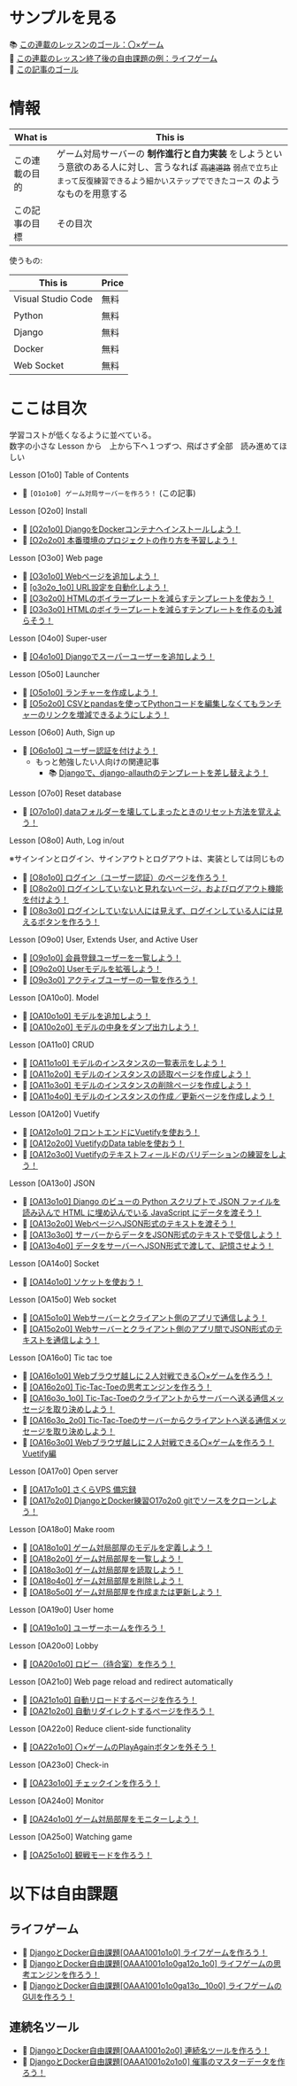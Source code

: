 # サンプルを見る

📚 [この連載のレッスンのゴール：〇×ゲーム](http://tic.warabenture.com:8000/tic-tac-toe/vol3.0/match-application/ver4.0/)  
📖 [この連載のレッスン終了後の自由課題の例：ライフゲーム](http://tic.warabenture.com:8000/lifegame/vol1.0/board/ver0.3)  
📖 [この記事のゴール](http://tic.warabenture.com:8000/)  

# 情報

| What is        | This is                                                                                                                                                                                           |
| -------------- | ------------------------------------------------------------------------------------------------------------------------------------------------------------------------------------------------- |
| この連載の目的 | ゲーム対局サーバーの **制作進行と自力実装** をしようという意欲のある人に対し、言うなれば ~~`高速道路`~~ `弱点で立ち止まって反復練習できるよう細かいステップでできたコース` のようなものを用意する |
| この記事の目標 | その目次                                                                                                                                                                                          |

使うもの:  

| This is            | Price |
| ------------------ | ----- |
| Visual Studio Code | 無料  |
| Python             | 無料  |
| Django             | 無料  |
| Docker             | 無料  |
| Web Socket         | 無料  |

# ここは目次

学習コストが低くなるように並べている。  
数字の小さな Lesson から　上から下へ１つずつ、飛ばさず全部　読み進めてほしい  

Lesson [O1o0] Table of Contents  

* 📖 `[O1o1o0] ゲーム対局サーバーを作ろう！` (この記事)  

Lesson [O2o0] Install  

* 📖 [[O2o1o0] DjangoをDockerコンテナへインストールしよう！](https://qiita.com/muzudho1/items/48e69ed17d70a8f171a7)
* 📖 [[O2o2o0] 本番環境のプロジェクトの作り方を予習しよう！](https://qiita.com/muzudho1/items/e9b8c1cefa5ddaa21ab2)

Lesson [O3o0] Web page  

* 📖 [[O3o1o0] Webページを追加しよう！](https://qiita.com/muzudho1/items/06fe071c1147b4b8f062)
* 📖 [[o3o2o_1o0] URL設定を自動化しよう！](https://qiita.com/muzudho1/items/eed6f70c0c1502942738)
* 📖 [[O3o2o0] HTMLのボイラープレートを減らすテンプレートを使おう！](https://qiita.com/muzudho1/items/7dcfc068e0bec009d371)
* 📖 [[O3o3o0] HTMLのボイラープレートを減らすテンプレートを作るのも減らそう！](https://qiita.com/muzudho1/items/606d314c01543666c51b)

Lesson [O4o0] Super-user  

* 📖 [[O4o1o0] Djangoでスーパーユーザーを追加しよう！](https://qiita.com/muzudho1/items/cf21fa75e23e1f987153)

Lesson [O5o0] Launcher  

* 📖 [[O5o1o0] ランチャーを作成しよう！](https://qiita.com/muzudho1/items/ad2299cf94a9a5b1c254)
* 📖 [[O5o2o0] CSVとpandasを使ってPythonコードを編集しなくてもランチャーのリンクを増減できるようにしよう！](https://qiita.com/muzudho1/items/19c44296501c29c41d31)

Lesson [O6o0] Auth, Sign up  

* 📖 [[O6o1o0] ユーザー認証を付けよう！](https://qiita.com/muzudho1/items/55cb7ac55299afd51887)
  * もっと勉強したい人向けの関連記事
    * 📚 [Djangoで、django-allauthのテンプレートを差し替えよう！](https://qiita.com/muzudho1/items/6120055b2a8eb4e28527)

Lesson [O7o0] Reset database

* 📖 [[O7o1o0] dataフォルダーを壊してしまったときのリセット方法を覚えよう！](https://qiita.com/muzudho1/items/1ecaac80568c981fcd59)

Lesson [O8o0] Auth, Log in/out  

※サインインとログイン、サインアウトとログアウトは、実装としては同じもの  

* 📖 [[O8o1o0] ログイン（ユーザー認証）のページを作ろう！](https://qiita.com/muzudho1/items/1d34d64562ff07f1742a)
* 📖 [[O8o2o0] ログインしていないと見れないページ，およびログアウト機能を付けよう！](https://qiita.com/muzudho1/items/9f1ae4d0debc0b8aa4b1)
* 📖 [[O8o3o0] ログインしていない人には見えず、ログインしている人には見えるボタンを作ろう！](https://qiita.com/muzudho1/items/0c59f3ce7aa6bef2a91f)

Lesson [O9o0] User, Extends User, and Active User  

* 📖 [[O9o1o0] 会員登録ユーザーを一覧しよう！](https://qiita.com/muzudho1/items/13c15be5b9070dab1770)
* 📖 [[O9o2o0] Userモデルを拡張しよう！](https://qiita.com/muzudho1/items/2d182729f625234f0eff)
* 📖 [[O9o3o0] アクティブユーザーの一覧を作ろう！](https://qiita.com/muzudho1/items/bea77e8a69c5c805e1d7)

Lesson [OA10o0]. Model  

* 📖 [[OA10o1o0] モデルを追加しよう！](https://qiita.com/muzudho1/items/2463cc006da69f5ed7b2)
* 📖 [[OA10o2o0] モデルの中身をダンプ出力しよう！](https://qiita.com/muzudho1/items/5db218ed0f12bae43d18)

Lesson [OA11o0] CRUD  

* 📖 [[OA11o1o0] モデルのインスタンスの一覧表示をしよう！](https://qiita.com/muzudho1/items/77668130b6d941596327)
* 📖 [[OA11o2o0] モデルのインスタンスの読取ページを作成しよう！](https://qiita.com/muzudho1/items/ae362f53a670e265a7e4)
* 📖 [[OA11o3o0] モデルのインスタンスの削除ページを作成しよう！](https://qiita.com/muzudho1/items/32694c883331c75ef059)
* 📖 [[OA11o4o0] モデルのインスタンスの作成／更新ページを作成しよう！](https://qiita.com/muzudho1/items/806ecdba1654ae169f37)

Lesson [OA12o0] Vuetify  

* 📖 [[OA12o1o0] フロントエンドにVuetifyを使おう！](https://qiita.com/muzudho1/items/e80a72b027249daa4d41)
* 📖 [[OA12o2o0] VuetifyのData tableを使おう！](https://qiita.com/muzudho1/items/2b01d3acce5ec1b5770b)
* 📖 [[OA12o3o0] Vuetifyのテキストフィールドのバリデーションの練習をしよう！](https://qiita.com/muzudho1/items/fd47e589cd3f9449fcbb)

Lesson [OA13o0] JSON  

* 📖 [[OA13o1o0] Django のビューの Python スクリプトで JSON ファイルを読み込んで HTML に埋め込んでいる JavaScript にデータを渡そう！](https://qiita.com/muzudho1/items/b3b0c25fc329eb9bc0c1)
* 📖 [[OA13o2o0] WebページへJSON形式のテキストを渡そう！](https://qiita.com/muzudho1/items/c50859d9bde800d06a62)
* 📖 [[OA13o3o0] サーバーからデータをJSON形式のテキストで受信しよう！](https://qiita.com/muzudho1/items/d83760a6a4abadaf19c4)
* 📖 [[OA13o4o0] データをサーバーへJSON形式で渡して、記憶させよう！](https://qiita.com/muzudho1/items/ed0ea262aaa327a2d12b)

Lesson [OA14o0] Socket  

* 📖 [[OA14o1o0] ソケットを使おう！](https://qiita.com/muzudho1/items/7a6501f7dbafbaa9b96c)

Lesson [OA15o0] Web socket  

* 📖 [[OA15o1o0] Webサーバーとクライアント側のアプリで通信しよう！](https://qiita.com/muzudho1/items/9bad88a4092bf83a0f12)
* 📖 [[OA15o2o0] Webサーバーとクライアント側のアプリ間でJSON形式のテキストを通信しよう！](https://qiita.com/muzudho1/items/a3870c78f609a65debe0)

Lesson [OA16o0] Tic tac toe  

* 📖 [[OA16o1o0] Webブラウザ越しに２人対戦できる〇×ゲームを作ろう！](https://qiita.com/muzudho1/items/3bd5e55fbea2c0598e8b)
* 📖 [[OA16o2o0] Tic-Tac-Toeの思考エンジンを作ろう！](https://qiita.com/muzudho1/items/69021deb9ec541406cfb)
* 📖 [[OA16o3o_1o0] Tic-Tac-Toeのクライアントからサーバーへ送る通信メッセージを取り決めしよう！](https://qiita.com/muzudho1/items/931982d06927dd17e353)
* 📖 [[OA16o3o_2o0] Tic-Tac-Toeのサーバーからクライアントへ送る通信メッセージを取り決めしよう！](https://qiita.com/muzudho1/items/b8522ca256e329977288)
* 📖 [[OA16o3o0] Webブラウザ越しに２人対戦できる〇×ゲームを作ろう！ Vuetify編](https://qiita.com/muzudho1/items/f302bdb40fb5c13f9603)

Lesson [OA17o0] Open server  

* 📖 [[OA17o1o0] さくらVPS 備忘録](https://qiita.com/muzudho1/items/1d3b4b5608716463184c)
* 📖 [[OA17o2o0] DjangoとDocker練習O17o2o0 gitでソースをクローンしよう！](https://qiita.com/muzudho1/items/7d4c35b58d6af20e3ceb)

Lesson [OA18o0] Make room  

* 📖 [[OA18o1o0] ゲーム対局部屋のモデルを定義しよう！](https://qiita.com/muzudho1/items/e1cf253dd6929bcd708d)
* 📖 [[OA18o2o0] ゲーム対局部屋を一覧しよう！](https://qiita.com/muzudho1/items/346c286d4f99850afe23)
* 📖 [[OA18o3o0] ゲーム対局部屋を読取しよう！](https://qiita.com/muzudho1/items/a39bea2f098951292916)
* 📖 [[OA18o4o0] ゲーム対局部屋を削除しよう！](https://qiita.com/muzudho1/items/172485842e7adfb749aa)
* 📖 [[OA18o5o0] ゲーム対局部屋を作成または更新しよう！](https://qiita.com/muzudho1/items/6eaf6cf90fe5a6519184)

Lesson [OA19o0] User home  

* 📖 [[OA19o1o0] ユーザーホームを作ろう！](https://qiita.com/muzudho1/items/37532c83235b7f9e60c9)

Lesson [OA20o0] Lobby  

* 📖 [[OA20o1o0] ロビー（待合室）を作ろう！](https://qiita.com/muzudho1/items/57677b07854aca71b42d)

Lesson [OA21o0] Web page reload and redirect automatically  

* 📖 [[OA21o1o0] 自動リロードするページを作ろう！](https://qiita.com/muzudho1/items/8df599dc0e0acb25f649)
* 📖 [[OA21o2o0] 自動リダイレクトするページを作ろう！](https://qiita.com/muzudho1/items/aea9be36422763f082e9)

Lesson [OA22o0] Reduce client-side functionality  

* 📖 [[OA22o1o0] 〇×ゲームのPlayAgainボタンを外そう！](https://qiita.com/muzudho1/items/d4bfde69c1656616f8ce)

Lesson [OA23o0] Check-in  

* 📖 [[OA23o1o0] チェックインを作ろう！](https://qiita.com/muzudho1/items/1ce542dd66929d7bce3f)

Lesson [OA24o0] Monitor  

* 📖 [[OA24o1o0] ゲーム対局部屋をモニターしよう！](https://qiita.com/muzudho1/items/e5e6e6ba76da401c4c00)

Lesson [OA25o0] Watching game  

* 📖 [[OA25o1o0] 観戦モードを作ろう！](https://qiita.com/muzudho1/items/9e4a7dd1ccfac6ac8d66)

# 以下は自由課題

## ライフゲーム

* 📖 [DjangoとDocker自由課題[OAAA1001o1o0] ライフゲームを作ろう！](https://qiita.com/muzudho1/items/a2c90f8d3dfaad849211)
* 📖 [DjangoとDocker自由課題[OAAA1001o1o0ga12o_1o0] ライフゲームの思考エンジンを作ろう！](https://qiita.com/muzudho1/items/4ec5896c7a8fb27161ff)
* 📖 [DjangoとDocker自由課題[OAAA1001o1o0ga13o__10o0] ライフゲームのGUIを作ろう！](https://qiita.com/muzudho1/items/01d2482576f8ca8d7e0e)

## 連続名ツール

* 📖 [DjangoとDocker自由課題[OAAA1001o2o0] 連続名ツールを作ろう！](https://qiita.com/muzudho1/items/0ae87ae14ee28ccbb08e)
* 📖 [DjangoとDocker自由課題[OAAA1001o2o1o0] 催事のマスターデータを作ろう！](https://qiita.com/muzudho1/items/662b4aecd07a2f7e79af)
